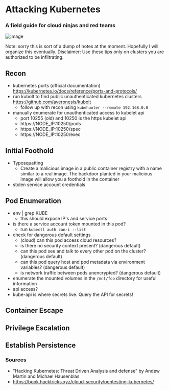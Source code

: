 # Attacking Kubernetes 

### A field guide for cloud ninjas and red teams
![image](https://user-images.githubusercontent.com/24460340/169073810-c0a06695-2f0f-492d-8283-a129b8e9ab3c.png)
 
Note: sorry this is sort of a dump of notes at the moment. Hopefully I will organize this eventually.
Disclaimer: Use these tips only on clusters you are authorized to be infiltrating.

## Recon
- kubernetes ports (official documentation) https://kubernetes.io/docs/reference/ports-and-protocols/
- run kubolt to find public unauthenticated kubernetes clusters https://github.com/averonesis/kubolt
  - follow up with recon using `kubehunter --remote 192.168.0.0` 
- manually enumerate for unauthenticated access to kubelet api
  - port 10255 (old) and 10250 is the https kubelet api
  - https://NODE_IP:10250/pods
  - https://NODE_IP:10250/spec  
  - https://NODE_IP:10250/exec

## Initial Foothold
- Typosquatting
  - Create a malicious image in a public container registry with a name similar to a real image. The backdoor planted in your malicious image will allow you a foothold in the container
- stolen service account credentials

## Pod Enumeration
- env | grep KUBE
  - this should expose IP's and service ports `    
- is there a service account token mounted in this pod?
  - run `kubectl auth can-i --list`
- check for dangerous default settings
  - (cloud) can this pod access cloud resources? 
  - is there no security context present? (dangerous default)
  - can this pod see and talk to every other pod on the cluster? (dangerous default)
  - can this pod query host and pod metadata via environment variables? (dangerous default)
  - is network traffic between pods unencrypted? (dangerous default) 
- enumerate the mounted volumes in the `/mnt/foo` directory for useful information  
- api access?
 - kube-api is where secrets live. Query the API for secrets!
 
## Container Escape 

## Privilege Escalation

## Establish Persistence

### Sources 
- "Hacking Kubernetes: Threat Driven Analysis and defense" by Andew Martin and Michael Hausenblas
- https://book.hacktricks.xyz/cloud-security/pentesting-kubernetes/
